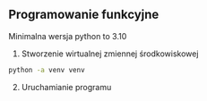 ## Programowanie funkcyjne

Minimalna wersja python to 3.10

1. Stworzenie wirtualnej zmiennej środkowiskowej
```sh
python -a venv venv
```
2. Uruchamianie programu
